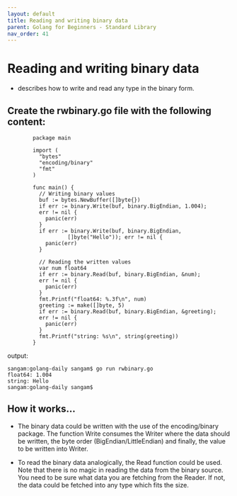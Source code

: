 ```yaml
---
layout: default
title: Reading and writing binary data
parent: Golang for Beginners - Standard Library
nav_order: 41
---
```


# Reading and writing binary data

- describes how to write and read any type in the binary form.

## Create the rwbinary.go file with the following content:

```
        package main

        import (
          "bytes"
          "encoding/binary"
          "fmt"
        )

        func main() {
          // Writing binary values
          buf := bytes.NewBuffer([]byte{})
          if err := binary.Write(buf, binary.BigEndian, 1.004); 
          err != nil {
            panic(err)
          }
          if err := binary.Write(buf, binary.BigEndian,
                   []byte("Hello")); err != nil {
            panic(err)
          }

          // Reading the written values
          var num float64
          if err := binary.Read(buf, binary.BigEndian, &num); 
          err != nil {
            panic(err)
          }
          fmt.Printf("float64: %.3f\n", num)
          greeting := make([]byte, 5)
          if err := binary.Read(buf, binary.BigEndian, &greeting);
          err != nil {
            panic(err)
          }
          fmt.Printf("string: %s\n", string(greeting))
        }

```
output:
```
sangam:golang-daily sangam$ go run rwbinary.go
float64: 1.004
string: Hello
sangam:golang-daily sangam$ 
```
## How it works...

- The binary data could be written with the use of the encoding/binary package. The function Write consumes the Writer where the data should be written, 
the byte order (BigEndian/LittleEndian) and finally, the value to be written into Writer.

- To read the binary data analogically, the Read function could be used. 
Note that there is no magic in reading the data from the binary source. You need to be sure what data you are fetching from the Reader. If not, the data could be fetched into any type which fits the size.
